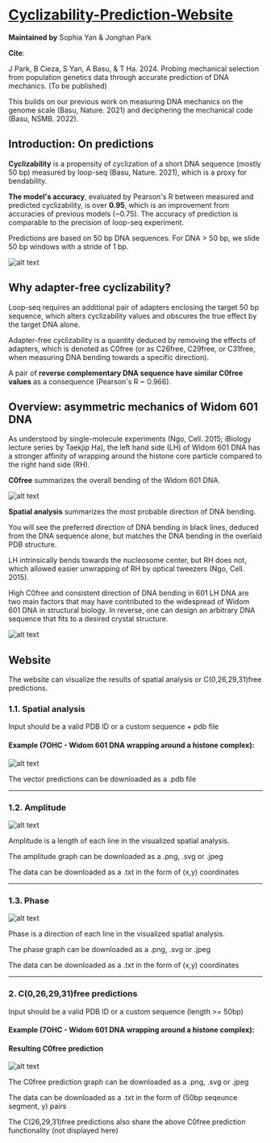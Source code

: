 # [Cyclizability-Prediction-Website](https://cyclizability-prediction-website-5vbkhabttypl6n29hkxc8q.streamlit.app?raw=true)

**Maintained by** Sophia Yan & Jonghan Park 

**Cite**: 

J Park, B Cieza, S Yan, A Basu, & T Ha. 2024. Probing mechanical selection from population genetics data through accurate prediction of DNA mechanics. (To be published)

This builds on our previous work on measuring DNA mechanics on the genome scale (Basu, Nature. 2021) and deciphering the mechanical code (Basu, NSMB. 2022). 

## Introduction: On predictions

**Cyclizability** is a propensity of cyclization of a short DNA sequence (mostly 50 bp) measured by loop-seq (Basu, Nature. 2021), which is a proxy for bendability. 

**The model's accuracy**, evaluated by Pearson's R between measured and predicted cyclizability, is over **0.95**, which is an improvement from accuracies of previous models (~0.75). The accuracy of prediction is comparable to the precision of loop-seq experiment.

Predictions are based on 50 bp DNA sequences. For DNA > 50 bp, we slide 50 bp windows with a stride of 1 bp. 

![alt text](https://github.com/codergirl1106/Cyclizability-Prediction-Website/blob/main/images/accuracy.png?raw=true)

## Why adapter-free cyclizability? 

Loop-seq requires an additional pair of adapters enclosing the target 50 bp sequence, which alters cyclizability values and obscures the true effect by the target DNA alone. 

Adapter-free cyclizability is a quantity deduced by removing the effects of adapters, which is denoted as C0free (or as C26free, C29free, or C31free, when measuring DNA bending towards a specific direction). 

A pair of **reverse complementary DNA sequence have similar C0free values** as a consequence (Pearson's R ~ 0.966).

## Overview: asymmetric mechanics of Widom 601 DNA 

As understood by single-molecule experiments (Ngo, Cell. 2015; iBiology lecture series by Taekjip Ha), the left hand side (LH) of Widom 601 DNA has a stronger affinity of wrapping around the histone core particle compared to the right hand side (RH). 

**C0free** summarizes the overall bending of the Widom 601 DNA. 

![alt text](https://github.com/codergirl1106/Cyclizability-Prediction-Website/blob/main/images/601_C0free.png?raw=true) 

**Spatial analysis** summarizes the most probable direction of DNA bending. 

You will see the preferred direction of DNA bending in black lines, deduced from the DNA sequence alone, but matches the DNA bending in the overlaid PDB structure.

LH intrinsically bends towards the nucleosome center, but RH does not, which allowed easier unwrapping of RH by optical tweezers (Ngo, Cell. 2015). 

High C0free and consistent direction of DNA bending in 601 LH DNA are two main factors that may have contributed to the widespread of Widom 601 DNA in structural biology. In reverse, one can design an arbitrary DNA sequence that fits to a desired crystal structure. 

![alt text](https://github.com/codergirl1106/Cyclizability-Prediction-Website/blob/main/images/601_spatial.png?raw=true) 

## Website

The website can visualize the results of spatial analysis or C(0,26,29,31)free predictions. 

### 1.1. Spatial analysis

Input should be a valid PDB ID or a custom sequence + pdb file

#### Example (7OHC - Widom 601 DNA wrapping around a histone complex):

![alt text](https://github.com/codergirl1106/Cyclizability-Prediction-Website/blob/main/images/7ohc.png?raw=true)

The vector predictions can be downloaded as a .pdb file

---

### 1.2. Amplitude 

![alt text](https://github.com/codergirl1106/Cyclizability-Prediction-Website/blob/main/images/amplitude.png?raw=true)

Amplitude is a length of each line in the visualized spatial analysis. 

The amplitude graph can be downloaded as a .png, .svg or .jpeg

The data can be downloaded as a .txt in the form of (x,y) coordinates

---

### 1.3. Phase 

![alt text](https://github.com/codergirl1106/Cyclizability-Prediction-Website/blob/main/images/phase.png?raw=true)

Phase is a direction of each line in the visualized spatial analysis. 

The phase graph can be downloaded as a .png, .svg or .jpeg

The data can be downloaded as a .txt in the form of (x,y) coordinates

---

### 2. C(0,26,29,31)free predictions

Input should be a valid PDB ID or a custom sequence (length >= 50bp)

#### Example (7OHC - Widom 601 DNA wrapping around a histone complex):

#### Resulting C0free prediction

![alt text](https://github.com/codergirl1106/Cyclizability-Prediction-Website/blob/main/images/c0free_prediction.png?raw=true)

The C0free prediction graph can be downloaded as a .png, .svg or .jpeg

The data can be downloaded as a .txt in the form of (50bp seqeunce segment, y) pairs

The C(26,29,31)free predictions also share the above C0free prediction functionality (not displayed here)
